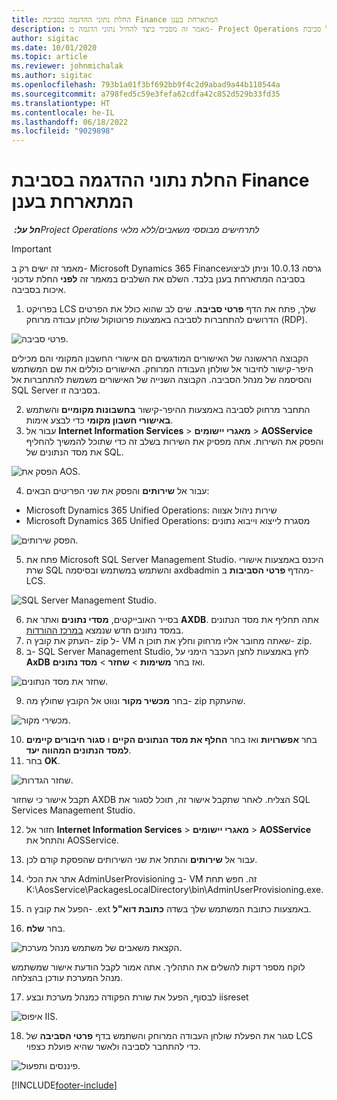 ```yaml
---
title: החלת נתוני ההדגמה בסביבת Finance המתארחת בענן
description: מאמר זה מסביר כיצד להחיל נתוני הדגמה מ- Project Operations על סביבת Dynamics 365 Finance המתארחת בענן.
author: sigitac
ms.date: 10/01/2020
ms.topic: article
ms.reviewer: johnmichalak
ms.author: sigitac
ms.openlocfilehash: 793b1a01f3bf692bb9f4c2d9abad9a44b110544a
ms.sourcegitcommit: a798fed5c59e3fefa62cdfa42c852d529b33fd35
ms.translationtype: HT
ms.contentlocale: he-IL
ms.lasthandoff: 06/18/2022
ms.locfileid: "9029898"
---
```

# <a name="apply-demo-data-to-a-finance-cloud-hosted-environment"></a>החלת נתוני ההדגמה בסביבת Finance המתארחת בענן

_**חל על:** ‏Project Operations לתרחישים מבוססי משאבים/ללא מלאי_

> [!IMPORTANT]
> מאמר זה ישים רק ב- Microsoft Dynamics 365 Finance‏ גרסה 10.0.13 וניתן לביצוע בסביבה המתארחת בענן בלבד. השלם את השלבים במאמר זה **לפני** החלת עדכוני איכות בסביבה.

1. בפרויקט LCS שלך, פתח את הדף **פרטי סביבה**. שים לב שהוא כולל את הפרטים הדרושים להתחברות לסביבה באמצעות פרוטוקול שולחן עבודה מרוחק (RDP).

![פרטי סביבה.](./media/1EnvironmentDetails.png)

הקבוצה הראשונה של האישורים המודגשים הם אישורי החשבון המקומי והם מכילים היפר-קישור לחיבור אל שולחן העבודה המרוחק. האישורים כוללים את שם המשתמש והסיסמה של מנהל הסביבה. הקבוצה השנייה של האישורים משמשת להתחברות אל SQL Server בסביבה זו.

2. התחבר מרחוק לסביבה באמצעות ההיפר-קישור **בחשבונות מקומיים** והשתמש **באישורי חשבון מקומי** כדי לבצע אימות.
3. עבור אל **Internet Information Services** > **מאגרי יישומים** > **AOSService** והפסק את השירות. אתה מפסיק את השירות בשלב זה כדי שתוכל להמשיך להחליף את מסד הנתונים של SQL.

![הפסק את AOS.](./media/2StopAOS.png)

4. עבור אל **שירותים** והפסק את שני הפריטים הבאים:

- Microsoft Dynamics 365 Unified Operations: שירות ניהול אצווה
- Microsoft Dynamics 365 Unified Operations: מסגרת לייצוא וייבוא נתונים

![הפסק שירותים.](./media/3StopServices.png)

5. פתח את Microsoft SQL Server Management Studio. היכנס באמצעות אישורי שרת SQL והשתמש במשתמש ובסיסמה axdbadmin מהדף **פרטי הסביבות** ב- LCS.

![SQL Server Management Studio.](./media/4SSMS.png)

6. בסייר האובייקטים, **מסדי נתונים** ואתר את **AXDB**. אתה תחליף את מסד הנתונים במסד נתונים חדש שנמצא [במרכז ההורדות](https://download.microsoft.com/download/1/a/3/1a314bd2-b082-4a87-abdc-1ba26c92b63d/ProjOpsDemoDataFOGARelease.zip). 
7. העתק את קובץ ה- zip ל- VM שאתה מחובר אליו מרחוק וחלץ את תוכן ה- zip.
8. ב- SQL Server Management Studio, לחץ באמצעות לחצן העכבר הימני על **AxDB** ואז בחר **משימות** > **שחזר** > **מסד נתונים**.

![שחזר את מסד הנתונים.](./media/5RestoreDatabase.png)

9. בחר **מכשיר מקור** ונווט אל הקובץ שחולץ מה- zip שהעתקת.

![מכשירי מקור.](./media/6SourceDevice.png)

10. בחר **אפשרויות** ואז בחר **החלף את מסד הנתונים הקיים** ו **סגור חיבורים קיימים למסד הנתונים המהווה יעד**. 
11. בחר **OK**.

![שחזר הגדרות.](./media/7RestoreSetting.png)

תקבל אישור כי שחזור AXDB הצליח. לאחר שתקבל אישור זה, תוכל לסגור את SQL Services Management Studio.

12. חזור אל **Internet Information Services** > **מאגרי יישומים** > **AOSService** והתחל את AOSService.
13. עבור אל **שירותים** והתחל את שני השירותים שהפסקת קודם לכן.

14. אתר את הכלי AdminUserProvisioning ב- VM זה. חפש תחת K:\AosService\PackagesLocalDirectory\bin\AdminUserProvisioning.exe.
15. הפעל את קובץ ה- ‎.ext באמצעות כתובת המשתמש שלך בשדה **כתובת דוא"ל**. 
16. בחר **שלח**.

![הקצאת משאבים של משתמש מנהל מערכת.](./media/8AdminUserProvisioning.png)

לוקח מספר דקות להשלים את התהליך. אתה אמור לקבל הודעת אישור שמשתמש מנהל המערכת עודכן בהצלחה.

17. לבסוף, הפעל את שורת הפקודה כמנהל מערכת ובצע iisreset

![איפוס IIS.](./media/9IISReset.png)

18. סגור את הפעלת שולחן העבודה המרוחק והשתמש בדף **פרטי הסביבה** של LCS כדי להתחבר לסביבה ולאשר שהיא פועלת כצפוי.

![פיננסים ותפעול.](./media/10FinanceAndOperations.png)


[!INCLUDE[footer-include](../includes/footer-banner.md)]
